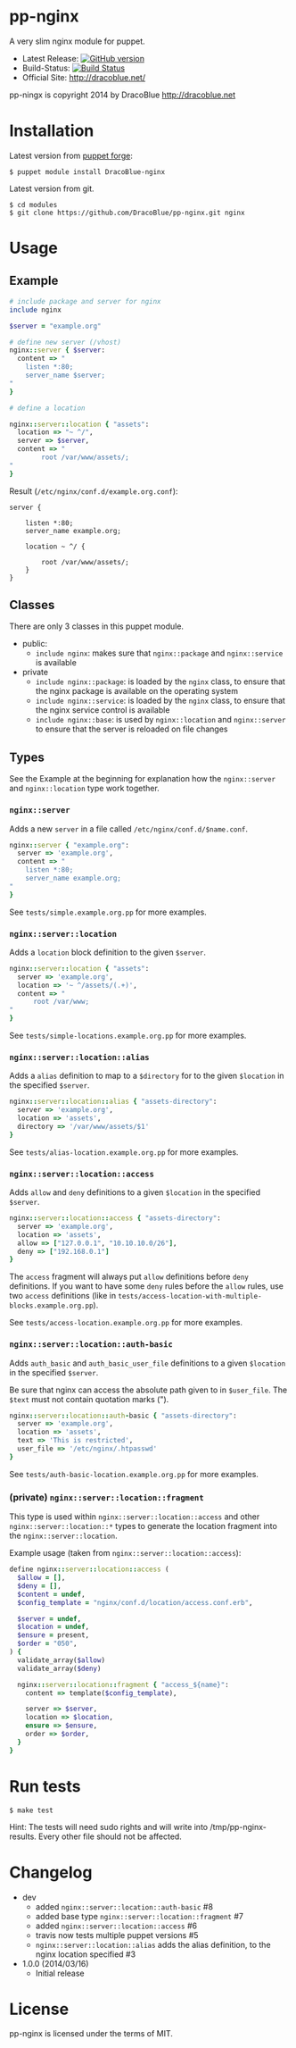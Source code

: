 # pp-nginx

A very slim nginx module for puppet.

* Latest Release: [![GitHub version](https://badge.fury.io/gh/DracoBlue%2Fpp-nginx.png)](https://github.com/DracoBlue/pp-nginx/releases)
* Build-Status: [![Build Status](https://travis-ci.org/DracoBlue/pp-nginx.png?branch=master)](https://travis-ci.org/DracoBlue/pp-nginx)
* Official Site: http://dracoblue.net/

pp-ningx is copyright 2014 by DracoBlue http://dracoblue.net

# Installation

Latest version from [puppet forge](http://forge.puppetlabs.com/DracoBlue/nginx):

``` console
$ puppet module install DracoBlue-nginx
```

Latest version from git.

``` console
$ cd modules
$ git clone https://github.com/DracoBlue/pp-nginx.git nginx
```

# Usage

## Example

``` ruby
# include package and server for nginx
include nginx

$server = "example.org"

# define new server (/vhost)
nginx::server { $server:
  content => "
    listen *:80;
    server_name $server;
"
}

# define a location

nginx::server::location { "assets":
  location => "~ ^/",
  server => $server,
  content => "
        root /var/www/assets/;
"
}
```

Result (`/etc/nginx/conf.d/example.org.conf`):

```
server {

    listen *:80;
    server_name example.org;

    location ~ ^/ {

        root /var/www/assets/;
    }
}
```

## Classes

There are only 3 classes in this puppet module.

* public:
  * `include nginx`: makes sure that `nginx::package` and `nginx::service` is available 
* private
  * `include nginx::package`: is loaded by the `nginx` class, to ensure that the nginx package is available on the operating system
  * `include nginx::service`: is loaded by the `nginx` class, to ensure that the nginx service control is available
  * `include nginx::base`: is used by `nginx::location` and `nginx::server` to ensure that the server is reloaded on file changes

## Types

See the Example at the beginning for explanation how the `nginx::server` and `nginx::location` type work together.

### `nginx::server`

Adds a new `server` in a file called `/etc/nginx/conf.d/$name.conf`.

``` ruby
nginx::server { "example.org":
  server => 'example.org',
  content => "
    listen *:80;
    server_name example.org;
"
}
```

See `tests/simple.example.org.pp` for more examples.

### `nginx::server::location`

Adds a `location` block definition to the given `$server`.

``` ruby
nginx::server::location { "assets":
  server => 'example.org',
  location => '~ ^/assets/(.+)',
  content => "
      root /var/www;
"
}
```

See `tests/simple-locations.example.org.pp` for more examples.

### `nginx::server::location::alias`

Adds a `alias` definition to map to a `$directory` for to the given `$location` in the specified `$server`.

``` ruby
nginx::server::location::alias { "assets-directory":
  server => 'example.org',
  location => 'assets',
  directory => '/var/www/assets/$1'
}
```

See `tests/alias-location.example.org.pp` for more examples.

### `nginx::server::location::access`

Adds `allow` and `deny` definitions to a given `$location` in the specified `$server`.

``` ruby
nginx::server::location::access { "assets-directory":
  server => 'example.org',
  location => 'assets',
  allow => ["127.0.0.1", "10.10.10.0/26"],
  deny => ["192.168.0.1"]
}
```

The `access` fragment will always put `allow` definitions before `deny` definitions. If you want to have some `deny` rules
before the `allow` rules, use two `access` definitions (like in `tests/access-location-with-multiple-blocks.example.org.pp`).

See `tests/access-location.example.org.pp` for more examples.

### `nginx::server::location::auth-basic`

Adds `auth_basic` and `auth_basic_user_file` definitions to a given `$location` in the specified `$server`.

Be sure that nginx can access the absolute path given to in `$user_file`. The `$text` must not contain quotation marks (").

``` ruby
nginx::server::location::auth-basic { "assets-directory":
  server => 'example.org',
  location => 'assets',
  text => 'This is restricted',
  user_file => '/etc/nginx/.htpasswd'
}
```

See `tests/auth-basic-location.example.org.pp` for more examples.

### (private) `nginx::server::location::fragment`

This type is used within `nginx::server::location::access` and other `nginx::server::location::*` types to generate
the location fragment into the `nginx::server::location`.

Example usage (taken from `nginx::server::location::access`):

``` ruby
define nginx::server::location::access (
  $allow = [],
  $deny = [],
  $content = undef,
  $config_template = "nginx/conf.d/location/access.conf.erb",

  $server = undef,
  $location	= undef,
  $ensure = present,
  $order = "050",
) {
  validate_array($allow)
  validate_array($deny)

  nginx::server::location::fragment { "access_${name}":
    content => template($config_template),

    server => $server,
    location => $location,
    ensure => $ensure,
    order => $order,
  }
}
```

# Run tests

``` console
$ make test
```

Hint: The tests will need sudo rights and will write into /tmp/pp-nginx-results. Every other file should not be affected.

# Changelog

* dev
  - added `nginx::server::location::auth-basic` #8
  - added base type `nginx::server::location::fragment` #7
  - added `nginx::server::location::access` #6
  - travis now tests multiple puppet versions #5
  - `nginx::server::location::alias` adds the alias definition, to the nginx location specified #3
* 1.0.0 (2014/03/16)
  - Initial release

# License

pp-nginx is licensed under the terms of MIT.
